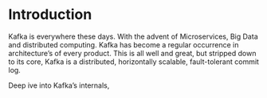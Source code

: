 # Introduction
Kafka is everywhere these days. With the advent of Microservices, Big Data and distributed computing. Kafka has become a regular occurrence in architecture’s of every product. This is all well and great, but stripped down to its core, Kafka is a distributed, horizontally scalable, fault-tolerant commit log.


Deep ive into Kafka’s internals,
<!--stackedit_data:
eyJoaXN0b3J5IjpbLTE1NTA2NzUxMzUsNjUwODk4MTgsLTIwOD
g3NDY2MTIsLTIwODg3NDY2MTIsLTExNzE5Mjg0NSw5MzMzMDk3
ODcsMTIxODQ3NjUwOSwtMTczODQxNDAzLC04ODEwNDI1NjEsLT
IwMTQzMjI4MzUsLTM3MzMyNzU0NywyMzY5MTg0NDUsLTg1MTA4
MDg1NSwtMTk3NTY4MTUzNCwtMjAzNTgyMDM0NiwtNDUzODQ2Mj
Y0LC0xODA4MzMxMTk0LDY1OTI1Njk5NiwxMTk2MTIyMjAsLTEz
NDE4NzMyMjFdfQ==
-->